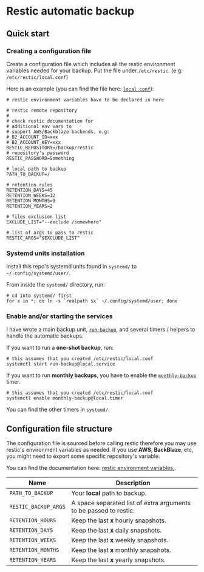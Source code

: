 # Restic automatic backup

## Quick start

### Creating a configuration file

Create a configuration file which includes all the restic environment variables needed for your backup. Put the file under `/etc/restic`. (e.g: `/etc/restic/local.conf`)

Here is an example (you can find the file here: [`local.conf`](./local.conf)):

    # restic environment variables have to be declared in here

    # restic remote repository
    #
    # check restic documentation for 
    # additional env vars to
    # support AWS/Backblaze backends. e.g:
    # B2_ACCOUNT_ID=xxx
    # B2_ACCOUNT_KEY=xxx
    RESTIC_REPOSITORY=/backup/restic
    # repository's password
    RESTIC_PASSWORD=Something

    # local path to backup
    PATH_TO_BACKUP=/

    # retention rules
    RETENTION_DAYS=45
    RETENTION_WEEKS=12
    RETENTION_MONTHS=9
    RETENTION_YEARS=2

    # files exclusion list
    EXCLUDE_LIST="--exclude /somewhere"
    
    # list of args to pass to restic
    RESTIC_ARGS="$EXCLUDE_LIST"

### Systemd units installation

Install this repo's systemd units found in `systemd/` to `~/.config/systemd/user/`.

From inside the `systemd/` directory, run:

    # cd into systemd/ first
    for x in *; do ln -s `realpath $x` ~/.config/systemd/user; done
    
### Enable and/or starting the services

I have wrote a main backup unit, [`run-backup`](./systemd/run-backup@.service), and several timers / helpers to handle the automatic backups.

If you want to run a **one-shot backup**, run:

    # this assumes that you created /etc/restic/local.conf
    systemctl start run-backup@local.service

If you want to run **monthly backups**, you have to enable the [`monthly-backup`](./systemd/monthly-backup@.timer) timer.

    # this assumes that you created /etc/restic/local.conf
    systemctl enable monthly-backup@local.timer

You can find the other timers in `systemd/`.

## Configuration file structure

The configuration file is sourced before calling restic therefore you may use restic's environment variables as needed. If you use **AWS**, **BackBlaze**, etc, you might need to export some specific repository's variable.

You can find the documentation here: [restic environment variables.](https://restic.readthedocs.io/en/latest/040_backup.html#environment-variables).


| Name                | Description                                                                                                                                                                                                                                                                                                                                                                   |
| ------------------- | ----------------------------------------------------------------------------------------------------------------------------------------------------------------------------------------------------------------------------------------------------------------------------------------------------------------------------------------------------------------------------- |
| `PATH_TO_BACKUP`    | Your **local** path to backup.                                                                                                                                                                                                                                                                                                                                               |
| `RESTIC_BACKUP_ARGS`   | A space separated list of extra arguments to be passed to restic.                                                                                                                                                                                                                                                                                                                                                |
| `RETENTION_HOURS`     | Keep the last **x** hourly snapshots.                                                                                                                                                                                                                                                                                                                                  |
| `RETENTION_DAYS`     | Keep the last **x** daily snapshots.                                                                                                                                                                                                                                                                                                                                  |
| `RETENTION_WEEKS`     | Keep the last **x** weekly snapshots.                                                                                                                                                                                                                                                                                                                                           |
| `RETENTION_MONTHS`     | Keep the last **x** monthly snapshots.                                                                                                                                                                                                                                                                                                                                               |
| `RETENTION_YEARS`     | Keep the last **x** yearly snapshots.                                                                                                                                                                                                                                                                                                                                              |
